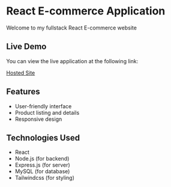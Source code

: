 # React E-commerce Application

Welcome to my fullstack React E-commerce website

## Live Demo

You can view the live application at the following link:

[Hosted Site](https://react-ecommerce-server-bj4l.onrender.com/)

## Features

- User-friendly interface
- Product listing and details
- Responsive design

## Technologies Used

- React
- Node.js (for backend)
- Express.js (for server)
- MySQL (for database)
- Tailwindcss (for styling)
